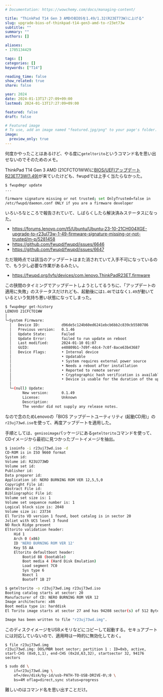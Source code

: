 ```yaml
---
# Documentation: https://wowchemy.com/docs/managing-content/

title: "ThinkPad T14 Gen 3 AMDのBIOSを1.49/1.32(R23ET73W)に上げる"
slug: upgrade-bios-of-thinkpad-t14-gen3-amd-to-r23et73w
subtitle: ""
summary: ""
authors: []

aliases:
- 1705134429

tags: []
categories: []
keywords: ["T14"]

reading_time: false
show_related: true
share: false

year: 2024
date: 2024-01-13T17:27:09+09:00
lastmod: 2024-01-13T17:27:09+09:00

featured: false
draft: false

# Featured image
# To use, add an image named "featured.jpg/png" to your page's folder.
image:
  preview_only: true
---
```


何度かやったことはあるけど、やる度に`geteltorito`というコマンド名を思い出せないのでそのためのメモ。

ThinkPad T14 Gen 3 AMD (21CFCTO1WW)に[BIOS/UEFIアップデートR23ET73W(1.49)](https://pcsupport.lenovo.com/jp/ja/products/laptops-and-netbooks/thinkpad-t-series-laptops/thinkpad-t14-gen-3-type-21cf-21cg/downloads/ds557681-bios-update-utility-bootable-cd-for-windows-10-64-bit-thinkpad-t14-gen-3-type-21cf-21cg-t16-gen-1-type-21ch-21cj-p16s-gen-1type-21ck-21cl)が来ていたけども、fwupdでは上手く当たらなかった。

```bash
$ fwupdmgr update
...

firmware signature missing or not trusted; set OnlyTrusted=false in
/etc/fwupd/daemon.conf ONLY if you are a firmware developer
```

いろいろなところで報告されていて、しばらくしたら解決済みステータスになった。

- https://forums.lenovo.com/t5/Ubuntu/Ubuntu-23-10-21CH004XGE-upgrade-to-r23ul73w-1-49-firmware-signature-missing-or-not-trusted/m-p/5281458
- https://github.com/fwupd/fwupd/issues/6646
- https://github.com/fwupd/fwupd/issues/6647

ただ現時点では該当のアップデートはまた消されていて入手不可になっているので、もう少し必要な作業があるみたい。

- https://fwupd.org/lvfs/devices/com.lenovo.ThinkPadR23ET.firmware

この狭間のタイミングでアップデートしようとしてるうちに、「アップデートの適用に失敗」のステータスだけれども、起動後には`1.46`ではなく`1.49`が動いているという気持ち悪い状態になってしまった。

```bash
$ fwupdmgr get-history
LENOVO 21CFCTO1WW
│
└─System Firmware:
  │   Device ID:          d96de5c124b60ed6241ebcb6bb2c839cb5580786
  │   Previous version:   0.1.46
  │   Update State:       Failed
  │   Update Error:       failed to run update on reboot
  │   Last modified:      2024-01-10 01:07
  │   GUID:               e40809b1-7d9f-4dc4-7c0f-8ace63b43687
  │   Device Flags:       • Internal device
  │                       • Updatable
  │                       • System requires external power source
  │                       • Needs a reboot after installation
  │                       • Reported to remote server
  │                       • Cryptographic hash verification is available
  │                       • Device is usable for the duration of the update
  │
  └─(null) Update:
        New version:      0.1.49
        License:          Unknown
        Description:
        The vendor did not supply any release notes.
```

なので念のためLenovoの「BIOS アップデートユーティリティ (起動CD用)」の`r23uj73wd.iso`を使って、再度アップデートを適用した。

手順としては、`genisoimage`パッケージにある`geteltorito`コマンドを使って、CDイメージから最初に見つかったブートイメージを抽出。

```bash
$ isoinfo -i r23uj73wd.iso -d
CD-ROM is in ISO 9660 format
System id:
Volume id: R23UJ73WD
Volume set id:
Publisher id:
Data preparer id:
Application id: NERO BURNING ROM VER 12,5,5,0
Copyright File id:
Abstract File id:
Bibliographic File id:
Volume set size is: 1
Volume set sequence number is: 1
Logical block size is: 2048
Volume size is: 23734
El Torito VD version 1 found, boot catalog is in sector 20
Joliet with UCS level 3 found
NO Rock Ridge present
Eltorito validation header:
    Hid 1
    Arch 0 (x86)
    ID 'NERO BURNING ROM VER 12'
    Key 55 AA
    Eltorito defaultboot header:
        Bootid 88 (bootable)
        Boot media 4 (Hard Disk Emulation)
        Load segment 7C0
        Sys type 6
        Nsect 1
        Bootoff 1B 27
```

```bash
$ geteltorito -o r23uj73wd.img r23uj73wd.iso
Booting catalog starts at sector: 20
Manufacturer of CD: NERO BURNING ROM VER 12
Image architecture: x86
Boot media type is: harddisk
El Torito image starts at sector 27 and has 94208 sector(s) of 512 Bytes

Image has been written to file "r23uj73wd.img".
```

このディスクイメージをUSBメモリなどにコピーして起動する。セキュアブートには対応していないので、適用時は一時的に無効化しておく。

```
$ file r23uj73wd.img
r23uj73wd.img: DOS/MBR boot sector; partition 1 : ID=0xb, active, start-CHS (0x0,1,1), end-CHS (0x2d,63,32), startsector 32, 94176 sectors
```

```bash
$ sudo dd \
    if=r23uj73wd.img \
    of=/dev/disk/by-id/usb-PATH-TO-USB-DRIVE-0\:0 \
    bs=4M oflag=direct,sync status=progress
```

難しいのはコマンド名を思い出すことだけ。
